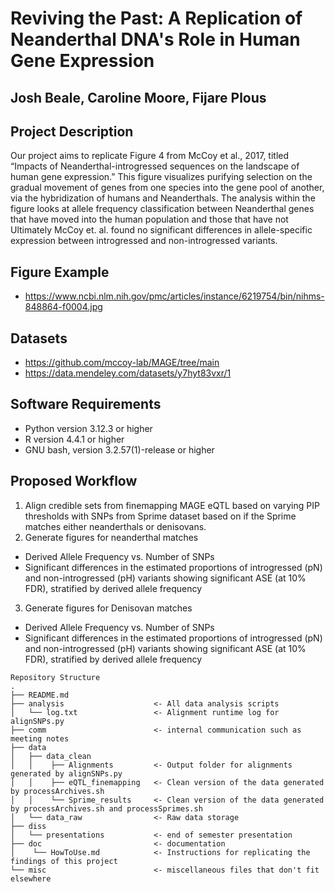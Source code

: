 # Reviving the Past: A Replication of Neanderthal DNA's Role in Human Gene Expression
## Josh Beale, Caroline Moore, Fijare Plous

## Project Description
Our project aims to replicate Figure 4 from McCoy et al., 2017, titled “Impacts of Neanderthal-introgressed sequences on the landscape of human gene expression.” This figure visualizes purifying selection on the gradual movement of genes from one species into the gene pool of another, via the hybridization of humans and Neanderthals. The analysis within the figure looks at allele frequency classification between Neanderthal genes that have moved into the human population and those that have not  Ultimately McCoy et. al. found no significant differences in allele-specific expression between introgressed and non-introgressed variants.

## Figure Example
- https://www.ncbi.nlm.nih.gov/pmc/articles/instance/6219754/bin/nihms-848864-f0004.jpg 

## Datasets
- https://github.com/mccoy-lab/MAGE/tree/main
- https://data.mendeley.com/datasets/y7hyt83vxr/1

## Software Requirements
- Python version 3.12.3 or higher
- R version 4.4.1 or higher
- GNU bash, version 3.2.57(1)-release or higher

## Proposed Workflow
1. Align credible sets from finemapping MAGE eQTL based on varying PIP thresholds with SNPs from Sprime dataset based on if the Sprime matches either neanderthals or denisovans.
2. Generate figures for neanderthal matches
- Derived Allele Frequency vs. Number of SNPs
- Significant differences in the estimated proportions of introgressed (pN) and non-introgressed (pH) variants showing significant ASE (at 10% FDR), stratified by derived allele frequency
3. Generate figures for Denisovan matches
- Derived Allele Frequency vs. Number of SNPs
- Significant differences in the estimated proportions of introgressed (pN) and non-introgressed (pH) variants showing significant ASE (at 10% FDR), stratified by derived allele frequency


```
Repository Structure
.
├── README.md
├── analysis                    <- All data analysis scripts
│   └── log.txt                 <- Alignment runtime log for alignSNPs.py
├── comm                        <- internal communication such as meeting notes
├── data
│   ├── data_clean      
│   │    ├── Alignments         <- Output folder for alignments generated by alignSNPs.py
│   │    ├── eQTL_finemapping   <- Clean version of the data generated by processArchives.sh
│   │    └── Sprime_results     <- Clean version of the data generated by processArchives.sh and processSprimes.sh
│   └── data_raw                <- Raw data storage
├── diss
│   └── presentations           <- end of semester presentation
├── doc                         <- documentation
│    └── HowToUse.md            <- Instructions for replicating the findings of this project
└── misc                        <- miscellaneous files that don't fit elsewhere  
```